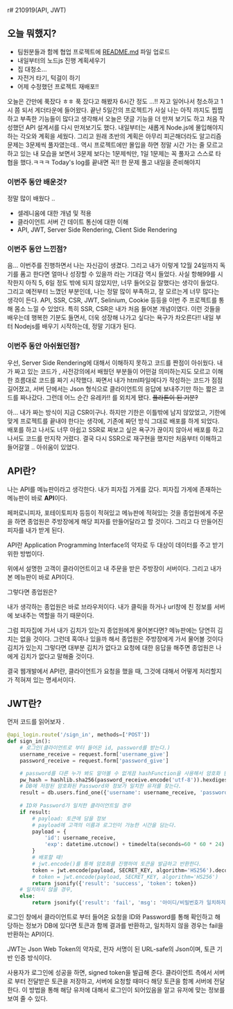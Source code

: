 r# 210919(API, JWT)

## 오늘 뭐했지?

- 팀원분들과 함께 협업 프로젝트에 [README.md](https://github.com/jongwanra/muscle-course) 파일 업로드
- 내일부터의 노드js 진행 계획세우기
- 집 대청소...
- 자전거 타기, 턱걸이 하기
- 어제 수정했던 프로젝트 재배포!!

오늘은 간만에 푹잤다 ㅎㅎ 푹 잤다고 해봤자 6시간 정도 ...!! 자고 일어나서 청소하고 1시 쯤 되서 게더타운에 들어왔다. 끝난 5일간의 프로젝트가 사실 나는 아직 까지도 찝찝하고 부족한 기능들이 많다고 생각해서 오늘은 댓글 기능을 더 만져 보기도 하고 처음 작성했던 API 설계서를 다시 만져보기도 했다. 내일부터는 새롭게 Node.js에 몰입해야지 하는 각오와 계획을 세웠다. 그리고 원래 초반의 계획은 아무리 피곤해더라도 알고리즘 문제는 3문제씩 풀자였는데.. 역시 프로젝트에만 몰입을 하면 정말 시간 가는 줄 모르고 하고 있는 내 모습을 보면서 3문제 보다는 1문제씩만, 1일 1문제는 꼭 풀자고 스스로 타협을 했다.ㅋㅋㅋ Today's log를 끝내면 꼭!! 한 문제 풀고 내일을 준비해야지

### 이번주 동안 배운것?

정말 많이 배웠다 .. 

- 셀레니움에 대한 개념 및 적용
- 클라이언트 서버 간 데이트 통신에 대한 이해
- API, JWT, Server Side Rendering, Client Side Rendering

### 이번주 동안 느낀점?

음... 이번주를 진행하면서 나는 자신감이 생겼다. 그리고 내가 이렇게 12월 24일까지 독기를 품고 한다면 얼마나 성장할 수 있을까 라는 기대감 역시 들었다. 사실 항해99를 시작한지 아직 5, 6일 정도 밖에 되지 않았지만, 너무 들어오길 잘했다는 생각이 들었다. 그리고 예전부터 느꼈던 부분인데, 나는 정말 많이 부족하고, 잘 모르는게 너무 많다는 생각이 든다. API, SSR, CSR, JWT, Selinium, Cookie 등등을 이번 주 프로젝트를 통해 몸소 느낄 수 있었다. 특히 SSR, CSR은 내가 처음 들어본 개념이였다. 이런 것들을 배우는데 행복한 기분도 들면서, 더욱 성장해 나가고 싶다는 욕구가 차오른다!! 내일 부터 Nodejs를 배우기 시작하는데, 정말 기대가 된다.

### 이번주 동안 아쉬웠던점?

우선, Server Side Rendering에 대해서 이해하지 못하고 코드를 짠점이 아쉬웠다. 내가 짜고 있는 코드가 , 사전강의에서 배웠던 부분들이 어떤걸 의미하는지도 모르고 이해한 흐름대로 코드를 짜기 시작했다.  짜면서 내가 html파일에다가 작성하는 코드가 점점 길어졌고, 서버 단에서는 Json 형식으로 클라이언트의 응답에 보내주기만 하는 짧은 코드를 짜나갔다. 그런데 어느 순간 유레카!! 를 외치게 됐다.  ~~플라톤이 된 기분?~~ 

아... 내가 짜는 방식이 지금 CSR이구나. 하지만 기한은 이틀밖에 남지 않았었고, 기한에 맞게 프로젝트를 끝내야 한다는 생각에,  기존에 짜던 방식 그대로 배포를 하게 되었다. 배포를 하고 나서도 너무 아쉽고 SSR로 짜보고 싶은 욕구가 끊이지 않아서 배포를 하고 나서도 코드를 만지작 거렸다. 결국 다시 SSR으로 재구현을 했지만  처음부터 이해하고 들어갈껄 .. 아쉬움이 있었다.

## API란?

나는 API를 메뉴판이라고 생각한다. 내가 피자집 가게를 갔다. 피자집 가게에 존재하는 메뉴판이 바로 **API**이다.

페퍼로니피자, 포테이토피자 등등이 적혀있고 메뉴판에 적혀있는 것을 종업원에게 주문을 하면 종업원은 주방장에게 해당 피자를 만들어달라고 할 것이다. 그리고 다 만들어진 피자를 내가 받게 된다.

API란  Application Programming Interface의 약자로 두 대상이 데이터를 주고 받기 위한 방법이다.

위에서 설명한 고객이 클라이언트이고 내 주문을 받은 주방장이 서버이다. 그리고 내가 본 메뉴판이 바로 API이다.

그렇다면 종업원은? 

내가 생각하는 종업원은 바로 브라우저이다. 내가 클릭을 하거나 url창에 친 정보를 서버에 보내주는 역할을 하기 때문이다. 

그럼 피자집에 가서 내가 김치가 있는지 종업원에게 물어본다면? 메뉴판에는 당연히 김치는 없을 것이다. 그런데 혹여나 있을까 해서 종업원은 주방장에게 가서 물어볼 것이다 김치가 있는지 그렇다면 대부분 김치가 없다고 요청에 대한 응답을 해주면 종업원은 나에게 김치가 없다고 말해줄 것이다.

결국 웹개발에서 API란, 클라이언트가 요청을 했을 때, 그것에 대해서 어떻게 처리할지가 적혀져 있는 명세서이다.

## JWT란?

먼저 코드를 읽어보자 .

```python
@api_login.route('/sign_in', methods=['POST'])
def sign_in():
    # 로그인(클라이언트로 부터 들어온 id, password를 받는다.)
    username_receive = request.form['username_give'] 
    password_receive = request.form['password_give']

    # password를 다른 누가 봐도 알아볼 수 없게끔 hashFunction을 사용해서 암호화 한다.
    pw_hash = hashlib.sha256(password_receive.encode('utf-8')).hexdigest()
    # DB에 저장된 암호화된 Password와 정보가 일치한 유저를 찾는다.
    result = db.users.find_one({'username': username_receive, 'password': pw_hash})
    
    # ID와 Password가 일치한 클라이언트일 경우
    if result:
        # payload: 토큰에 담을 정보
        # payload에 고객의 이름과 로그인이 가능한 시간을 담는다.
        payload = {
            'id': username_receive,
            'exp': datetime.utcnow() + timedelta(seconds=60 * 60 * 24)  # 로그인 24시간 유지
        }
        # 배포할 때! 
        # jwt.encode()를 통해 암호화를 진행하여 토큰을 발급하고 반환한다.
        token = jwt.encode(payload, SECRET_KEY, algorithm='HS256').decode('utf-8') # 이 부분!!!! 유심히 확인
        # token = jwt.encode(payload, SECRET_KEY, algorithm='HS256')
        return jsonify({'result': 'success', 'token': token})
    # 일치하지 않을 경우,
    else:
        return jsonify({'result': 'fail', 'msg': '아이디/비밀번호가 일치하지 않습니다.'})
```

로그인 창에서 클라이언트로 부터 들어온 요청을 ID와 Password를 통해 확인하고 해당하는 정보가 DB에 있다면 토큰과 함께 결과를 반환하고, 일치하지 않을 경우는 fail을 반환하는 API이다.

JWT는 Json Web Token의 약자로, 전자 서명이 된 URL-safe의 Json이며, 토큰 기반 인증 방식이다.

사용자가 로그인에 성공을 하면,  signed token을 발급해 준다. 클라이언트 측에서 서버로 부터 전달받은 토큰을 저장하고, 서버에 요청할 때마다 해당 토큰을 함께 서버에 전달한다. 이 방법을 통해 해당 유저에 대해서 로그인이 되어있음을 알고 유저에 맞는 정보를 보여 줄 수 있다.
